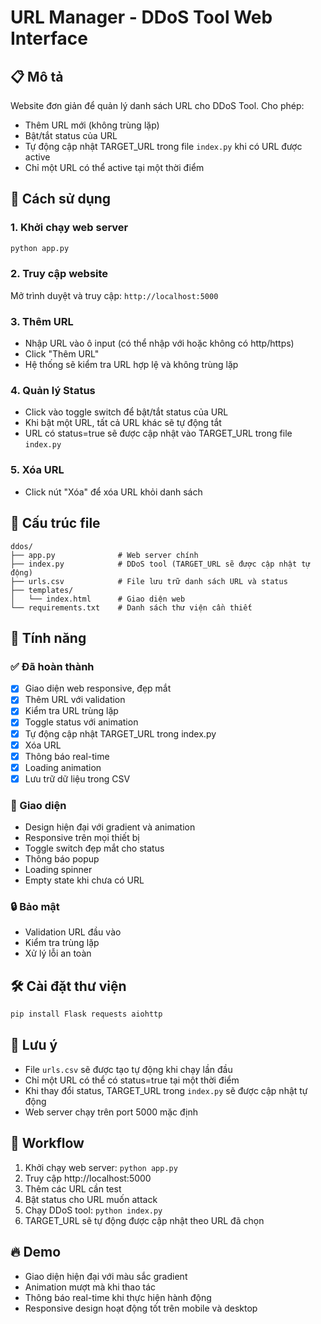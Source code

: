 # URL Manager - DDoS Tool Web Interface

## 📋 Mô tả
Website đơn giản để quản lý danh sách URL cho DDoS Tool. Cho phép:
- Thêm URL mới (không trùng lặp)
- Bật/tắt status của URL
- Tự động cập nhật TARGET_URL trong file `index.py` khi có URL được active
- Chỉ một URL có thể active tại một thời điểm

## 🚀 Cách sử dụng

### 1. Khởi chạy web server
```bash
python app.py
```

### 2. Truy cập website
Mở trình duyệt và truy cập: `http://localhost:5000`

### 3. Thêm URL
- Nhập URL vào ô input (có thể nhập với hoặc không có http/https)
- Click "Thêm URL"
- Hệ thống sẽ kiểm tra URL hợp lệ và không trùng lặp

### 4. Quản lý Status
- Click vào toggle switch để bật/tắt status của URL
- Khi bật một URL, tất cả URL khác sẽ tự động tắt
- URL có status=true sẽ được cập nhật vào TARGET_URL trong file `index.py`

### 5. Xóa URL
- Click nút "Xóa" để xóa URL khỏi danh sách

## 📁 Cấu trúc file

```
ddos/
├── app.py              # Web server chính
├── index.py            # DDoS tool (TARGET_URL sẽ được cập nhật tự động)
├── urls.csv            # File lưu trữ danh sách URL và status
├── templates/
│   └── index.html      # Giao diện web
└── requirements.txt    # Danh sách thư viện cần thiết
```

## 🔧 Tính năng

### ✅ Đã hoàn thành
- [x] Giao diện web responsive, đẹp mắt
- [x] Thêm URL với validation
- [x] Kiểm tra URL trùng lặp
- [x] Toggle status với animation
- [x] Tự động cập nhật TARGET_URL trong index.py
- [x] Xóa URL
- [x] Thông báo real-time
- [x] Loading animation
- [x] Lưu trữ dữ liệu trong CSV

### 🎨 Giao diện
- Design hiện đại với gradient và animation
- Responsive trên mọi thiết bị
- Toggle switch đẹp mắt cho status
- Thông báo popup
- Loading spinner
- Empty state khi chưa có URL

### 🔒 Bảo mật
- Validation URL đầu vào
- Kiểm tra trùng lặp
- Xử lý lỗi an toàn

## 🛠️ Cài đặt thư viện

```bash
pip install Flask requests aiohttp
```

## 📝 Lưu ý
- File `urls.csv` sẽ được tạo tự động khi chạy lần đầu
- Chỉ một URL có thể có status=true tại một thời điểm
- Khi thay đổi status, TARGET_URL trong `index.py` sẽ được cập nhật tự động
- Web server chạy trên port 5000 mặc định

## 🎯 Workflow
1. Khởi chạy web server: `python app.py`
2. Truy cập http://localhost:5000
3. Thêm các URL cần test
4. Bật status cho URL muốn attack
5. Chạy DDoS tool: `python index.py`
6. TARGET_URL sẽ tự động được cập nhật theo URL đã chọn

## 🔥 Demo
- Giao diện hiện đại với màu sắc gradient
- Animation mượt mà khi thao tác
- Thông báo real-time khi thực hiện hành động
- Responsive design hoạt động tốt trên mobile và desktop